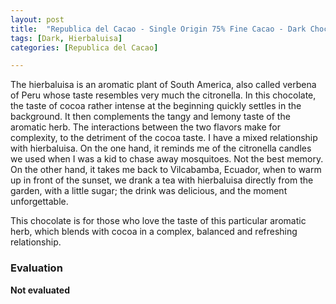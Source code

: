 ```yaml
---
layout: post
title:  "Republica del Cacao - Single Origin 75% Fine Cacao - Dark Chocolate with Lemongrass"
tags: [Dark, Hierbaluisa] 
categories: [Republica del Cacao]

---
```


The hierbaluisa is an aromatic plant of South America, also called verbena of Peru whose taste resembles very much the citronella. In this chocolate, the taste of cocoa rather intense at the beginning quickly settles in the background. It then complements the tangy and lemony taste of the aromatic herb. The interactions between the two flavors make for complexity, to the detriment of the cocoa taste.
I have a mixed relationship with hierbaluisa. On the one hand, it reminds me of the citronella candles we used when I was a kid to chase away mosquitoes. Not the best memory. On the other hand, it takes me back to Vilcabamba, Ecuador, when to warm up in front of the sunset, we drank a tea with hierbaluisa directly from the garden, with a little sugar; the drink was delicious, and the moment unforgettable.

This chocolate is for those who love the taste of this particular aromatic herb, which blends with cocoa in a complex, balanced and refreshing relationship.

### Evaluation

**Not evaluated**
